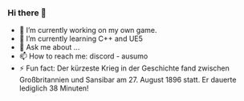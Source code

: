 ### Hi there 👋

- 🔭 I’m currently working on my own game.
- 🌱 I’m currently learning C++ and UE5
- 💬 Ask me about ...
- 📫 How to reach me: discord - ausumo
- ⚡ Fun fact: Der kürzeste Krieg in der Geschichte fand zwischen Großbritannien und Sansibar am 27. August 1896 statt. Er dauerte lediglich 38 Minuten!

